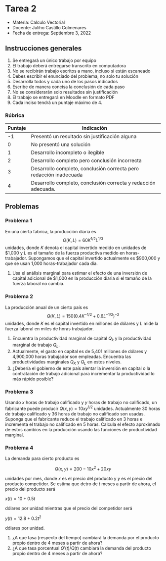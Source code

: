 # Tarea 2

*   Materia: Calculo Vectorial
*   Docente: Juliho Castillo Colmenares
*   Fecha de entrega: Septiembre 3, 2022

## Instrucciones generales

1.   Se entregará un único trabajo por equipo
2.   El trabajo deberá entregarse transcrito en computadora
3.   No se recibirán trabajo escritos a mano, incluso si están escaneado
4.   Debes escribir el enunciado del problema, no solo tu solución
5.   Desarrolla todos y cada uno de los pasos indicados 
6.   Escribe de manera concisa la conclusión de cada paso
7.   No se considerarán solo resultados sin justificación
8.   El trabajo se entregará en Moodle en formato PDF
9.   Cada inciso tendrá un puntaje máximo de 4. 

### Rúbrica 

| Puntaje | Indicación                                                   |
| ------- | ------------------------------------------------------------ |
| -1      | Presentó un resultado sin justificación alguna               |
| 0       | No presentó una solución                                     |
| 1       | Desarrollo incompleto o ilegible                             |
| 2       | Desarrollo completo pero conclusión incorrecta               |
| 3       | Desarrollo completo, conclusión correcta pero redacción inadecuada |
| 4       | Desarrollo completo, conclusión correcta y redacción adecuada. |



## Problemas

### Problema 1

En una cierta fabrica, la producción diaria es $$Q(K,L)=60K^{1/2}L^{1/3}$$ unidades, donde $K$ denota el capital invertido medido en unidades de \$1,000 y $L$ es el tamaño de la fuerza productiva medido en horas-trabajador. Supongamos que el capital invertido actualmente es \$900,000 y que se usan 1,000 horas-trabajador cada día. 

1.   Usa el análisis marginal para estimar el efecto de una inversión de capital adicional de \$1,000 en la producción diaria si el tamaño de la fuerza laboral no cambia. 

### Problema 2

La producción anual de un cierto país es $$Q(K,L)=150\left(0.4K^{-1/2}+0.6L^{-1/2}\right)^{-2}$$ unidades, donde $K$ es el capital invertido en millones de dólares y $L$ mide la fuerza laboral en miles de horas trabajador. 

1.   Encuentra la productividad marginal de capital $Q_k$ y la productividad marginal de trabajo $Q_L$.
2.   Actualmente, el gasto en capital es de 5,401 millones de dólares y 4,900,000 horas trabajador son empleadas. Encuentra las productividades marginales $Q_K$ y $Q_L$ en estos niveles. 
3.   ¿Debería el gobierno de este país alentar la inversión en capital o la contratación de trabajo adicional para incrementar la productividad lo más rápido posible?

### Problema 3

Usando $x$ horas de trabajo calificado y $y$ horas de trabajo no calificado, un fabricante puede producir $Q(x,y)=10xy^{1/2}$ unidades. Actualmente 30 horas de trabajo calificado y 36 horas de trabajo no calificado son usadas. Suponga que el fabricante reduce el trabajo calificado en 3 horas e incrementa el trabajo no calificado en 5 horas. Calcula el efecto aproximado de estos cambios en la producción usando las funciones de productividad marginal.

### Problema 4

La demanda para cierto producto es 

$$Q(x,y) = 200-10x^2+20xy$$

unidades por mes, donde $x$ es el precio del producto y $y$ es el precio del producto competidor. Se estima que detro de $t$ meses a partir de ahora, el precio del producto será

$x(t) = 10+0.5t$

dólares por unidad mientras que el precio del competidor será

$y(t) = 12.8 + 0.2t^2$

dólares por unidad.

1.   ¿A que tasa (respecto del tiempo) cambiará la demanda por el producto propio dentro de 4 meses a partir de ahora?
2.   ¿A que tasa porcentual $Q'(t)/Q(t)$ cambiará la demanda del producto propio  dentro de 4 meses a partir de ahora?



